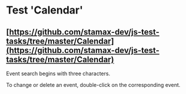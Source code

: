 ﻿# Test 'Calendar'

## [https://github.com/stamax-dev/js-test-tasks/tree/master/Calendar](https://github.com/stamax-dev/js-test-tasks/tree/master/Calendar)

Event search begins with three characters.

To change or delete an event, double-click on the corresponding event.